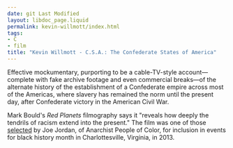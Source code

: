 ```yaml
---
date: git Last Modified
layout: libdoc_page.liquid
permalink: kevin-willmott/index.html
tags:
- C
- film
title: "Kevin Willmott - C.S.A.: The Confederate States of America"
---
```


Effective mockumentary, purporting to be a cable-TV-style  account—complete with fake archive footage and even commercial breaks—of the  alternate history of the establishment of a Confederate empire across most of  the Americas, where slavery has remained the norm until the present day, after  Confederate victory in the American Civil War.

Mark Bould's _Red Planets_ filmography says it "reveals how deeply the  tendrils of racism extend into the present." The film was one of those <a href="http://www.c-ville.com/militant-anarchist-joe-jordan-curates-black-history-month-film-series/#.WPsdmca1uUl"> selected</a> by Joe Jordan, of Anarchist People of Color, for inclusion in  events for black history month in Charlottesville, Virginia, in 2013.